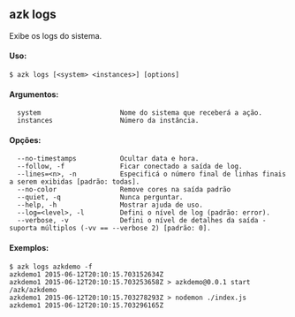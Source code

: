 ## azk logs

  Exibe os logs do sistema.

#### Uso:

    $ azk logs [<system> <instances>] [options]

#### Argumentos:

```
  system                    Nome do sistema que receberá a ação.
  instances                 Número da instância.
```

#### Opções:

```
  --no-timestamps           Ocultar data e hora.
  --follow, -f              Ficar conectado a saída de log.
  --lines=<n>, -n           Especificá o número final de linhas finais a serem exibidas [padrão: todas].
  --no-color                Remove cores na saída padrão
  --quiet, -q               Nunca perguntar.
  --help, -h                Mostrar ajuda de uso.
  --log=<level>, -l         Defini o nível de log (padrão: error).
  --verbose, -v             Defini o nível de detalhes da saída - suporta múltiplos (-vv == --verbose 2) [padrão: 0].
```

#### Exemplos:

```
$ azk logs azkdemo -f
azkdemo1 2015-06-12T20:10:15.703152634Z
azkdemo1 2015-06-12T20:10:15.703253658Z > azkdemo@0.0.1 start /azk/azkdemo
azkdemo1 2015-06-12T20:10:15.703278293Z > nodemon ./index.js
azkdemo1 2015-06-12T20:10:15.703296165Z
```
